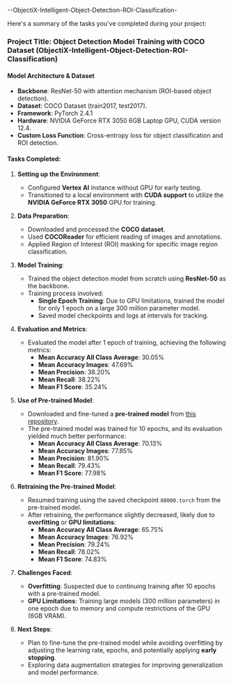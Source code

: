 --ObjectiX-Intelligent-Object-Detection-ROI-Classification-

Here's a summary of the tasks you've completed during your project:

### **Project Title**: Object Detection Model Training with COCO Dataset (ObjectiX-Intelligent-Object-Detection-ROI-Classification)

#### **Model Architecture & Dataset**
- **Backbone**: ResNet-50 with attention mechanism (ROI-based object detection).
- **Dataset**: COCO Dataset (train2017, test2017).
- **Framework**: PyTorch 2.4.1
- **Hardware**: NVIDIA GeForce RTX 3050 6GB Laptop GPU, CUDA version 12.4.
- **Custom Loss Function**: Cross-entropy loss for object classification and ROI detection.

#### **Tasks Completed**:

1. **Setting up the Environment**:
   - Configured **Vertex AI** instance without GPU for early testing.
   - Transitioned to a local environment with **CUDA support** to utilize the **NVIDIA GeForce RTX 3050** GPU for training.

2. **Data Preparation**:
   - Downloaded and processed the **COCO dataset**.
   - Used **COCOReader** for efficient reading of images and annotations.
   - Applied Region of Interest (ROI) masking for specific image region classification.

3. **Model Training**:
   - Trained the object detection model from scratch using **ResNet-50** as the backbone.
   - Training process involved:
     - **Single Epoch Training**: Due to GPU limitations, trained the model for only 1 epoch on a large 300 million parameter model.
     - Saved model checkpoints and logs at intervals for tracking.

4. **Evaluation and Metrics**:
   - Evaluated the model after 1 epoch of training, achieving the following metrics:
     - **Mean Accuracy All Class Average**: 30.05%
     - **Mean Accuracy Images**: 47.69%
     - **Mean Precision**: 38.20%
     - **Mean Recall**: 38.22%
     - **Mean F1 Score**: 35.24%

5. **Use of Pre-trained Model**:
   - Downloaded and fine-tuned a **pre-trained model** from [this repository](https://github.com/sagieppel/Classification-of-object-in-a-specific-image-region-using-a-convolutional-neural-net-with-ROI-mask-a).
   - The pre-trained model was trained for 10 epochs, and its evaluation yielded much better performance:
     - **Mean Accuracy All Class Average**: 70.13%
     - **Mean Accuracy Images**: 77.85%
     - **Mean Precision**: 81.90%
     - **Mean Recall**: 79.43%
     - **Mean F1 Score**: 77.98%

6. **Retraining the Pre-trained Model**:
   - Resumed training using the saved checkpoint `88000.torch` from the pre-trained model.
   - After retraining, the performance slightly decreased, likely due to **overfitting** or **GPU limitations**:
     - **Mean Accuracy All Class Average**: 65.75%
     - **Mean Accuracy Images**: 76.92%
     - **Mean Precision**: 79.24%
     - **Mean Recall**: 78.02%
     - **Mean F1 Score**: 74.83%

7. **Challenges Faced**:
   - **Overfitting**: Suspected due to continuing training after 10 epochs with a pre-trained model.
   - **GPU Limitations**: Training large models (300 million parameters) in one epoch due to memory and compute restrictions of the GPU (6GB VRAM).

8. **Next Steps**:
   - Plan to fine-tune the pre-trained model while avoiding overfitting by adjusting the learning rate, epochs, and potentially applying **early stopping**.
   - Exploring data augmentation strategies for improving generalization and model performance.

